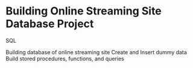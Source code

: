 # Building Online Streaming Site Database Project
SQL

Building database of online streaming site
Create and Insert dummy data
Build stored procedures, functions, and queries

